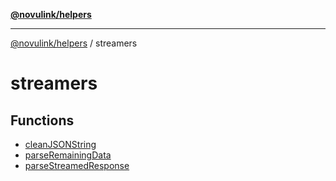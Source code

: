 [**@novulink/helpers**](../README.md)

***

[@novulink/helpers](../modules.md) / streamers

# streamers

## Functions

- [cleanJSONString](functions/cleanJSONString.md)
- [parseRemainingData](functions/parseRemainingData.md)
- [parseStreamedResponse](functions/parseStreamedResponse.md)
